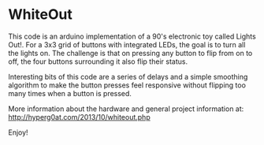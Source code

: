 WhiteOut
========
This code is an arduino implementation of a 90's electronic toy called Lights Out!. For a 3x3 grid of buttons with integrated LEDs, the goal is to turn all the lights on.  The challenge is that on pressing any button to flip from on to off, the four buttons surrounding it also flip their status.

Interesting bits of this code are a series of delays and a simple smoothing algorithm to make the button presses feel responsive without flipping too many times when a button is pressed.

More information about the hardware and general project information at: http://hyperg0at.com/2013/10/whiteout.php

Enjoy!
